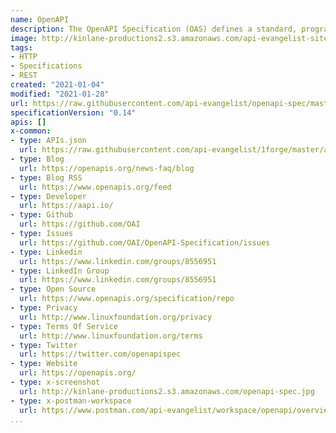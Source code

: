 ```yaml
---
name: OpenAPI
description: The OpenAPI Specification (OAS) defines a standard, programming language-agnostic interface description for REST APIs, which allows both humans and computers to discover and understand the capabilities of a service without requiring access to source code, additional documentation, or inspection of network traffic. When properly defined via OpenAPI, a consumer can understand and interact with the remote service with a minimal amount of implementation logic. Similar to what interface descriptions have done for lower-level programming, the OpenAPI Specification removes guesswork in calling a service.
image: http://kinlane-productions2.s3.amazonaws.com/api-evangelist-site/company/logos/OpenAPI-Logo-Stacked-Pantone.png
tags:
- HTTP
- Specifications
- REST
created: "2021-01-04"
modified: "2021-01-28"
url: https://raw.githubusercontent.com/api-evangelist/openapi-spec/master/apis.json
specificationVersion: "0.14"
apis: []
x-common:
- type: APIs.json
  url: https://raw.githubusercontent.com/api-evangelist/1forge/master/apis.json
- type: Blog
  url: https://openapis.org/news-faq/blog
- type: Blog RSS
  url: https://www.openapis.org/feed
- type: Developer
  url: https://aapi.io/
- type: Github
  url: https://github.com/OAI
- type: Issues
  url: https://github.com/OAI/OpenAPI-Specification/issues
- type: Linkedin
  url: https://www.linkedin.com/groups/8556951
- type: LinkedIn Group
  url: https://www.linkedin.com/groups/8556951
- type: Open Source
  url: https://www.openapis.org/specification/repo
- type: Privacy
  url: http://www.linuxfoundation.org/privacy
- type: Terms Of Service
  url: http://www.linuxfoundation.org/terms
- type: Twitter
  url: https://twitter.com/openapispec
- type: Website
  url: https://openapis.org/
- type: x-screenshot
  url: http://kinlane-productions2.s3.amazonaws.com/openapi-spec.jpg
- type: x-postman-workspace
  url: https://www.postman.com/api-evangelist/workspace/openapi/overview
...
```

